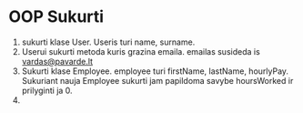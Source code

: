 # OOP Sukurti

1. sukurti klase User. Useris turi name, surname.
2. Userui sukurti metoda kuris grazina emaila. emailas susideda is vardas@pavarde.lt 
3. Sukurti klase Employee. employee turi firstName, lastName, hourlyPay. Sukuriant nauja Employee sukurti jam papildoma savybe hoursWorked ir prilyginti ja 0. 
4. 